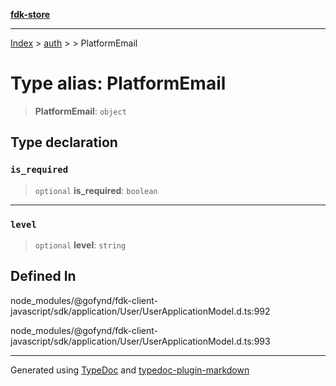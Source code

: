 [**fdk-store**](../../../README.md)
***

[Index](../../../API.md) > [auth](../../README.md) > [<internal>](../README.md) > PlatformEmail

# Type alias: PlatformEmail

> **PlatformEmail**: `object`

## Type declaration

### `is_required`

> `optional` **is\_required**: `boolean`

***

### `level`

> `optional` **level**: `string`

## Defined In

node\_modules/@gofynd/fdk-client-javascript/sdk/application/User/UserApplicationModel.d.ts:992

node\_modules/@gofynd/fdk-client-javascript/sdk/application/User/UserApplicationModel.d.ts:993

***
Generated using [TypeDoc](https://typedoc.org/) and [typedoc-plugin-markdown](https://www.npmjs.com/package/typedoc-plugin-markdown)
